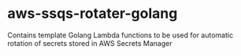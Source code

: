 # aws-ssqs-rotater-golang
Contains template Golang Lambda functions to be used for automatic rotation of secrets stored in AWS Secrets Manager

